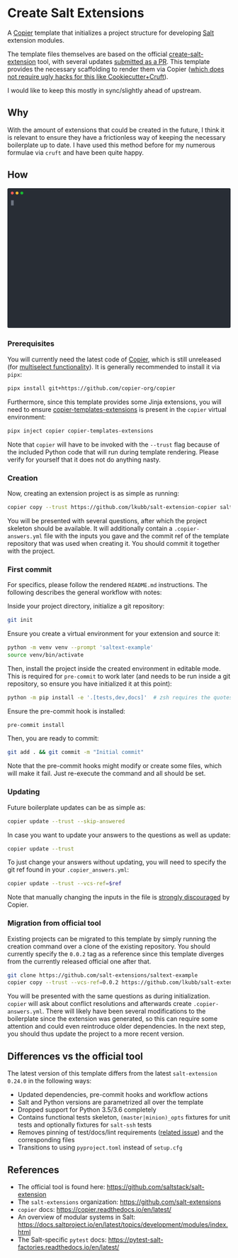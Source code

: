 # Create Salt Extensions

A [Copier](https://github.com/copier-org/copier) template that initializes a project structure for developing [Salt](https://github.com/saltstack/salt) extension modules.

The template files themselves are based on the official [create-salt-extension](https://github.com/saltstack/salt-extension) tool, with several updates [submitted as a PR](https://github.com/saltstack/salt-extension/pull/42). This template provides the necessary scaffolding to render them via Copier ([which does not require ugly hacks for this like Cookiecutter+Cruft](https://github.com/lkubb/salt-extension-cookiecutter/)).

I would like to keep this mostly in sync/slightly ahead of upstream.

## Why
With the amount of extensions that could be created in the future, I think it is relevant to ensure they have a frictionless way of keeping the necessary boilerplate up to date. I have used this method before for my numerous formulae via `cruft` and have been quite happy.

## How

![Preview](./docs/rec.svg)

### Prerequisites
You will currently need the latest code of [Copier](https://copier.readthedocs.io/en/latest/), which is still unreleased (for [multiselect functionality](https://github.com/copier-org/copier/pull/1386)). It is generally recommended to install it via `pipx`:

```bash
pipx install git+https://github.com/copier-org/copier
```

Furthermore, since this template provides some Jinja extensions, you will need to ensure [copier-templates-extensions](https://github.com/copier-org/copier-templates-extensions) is present in the `copier` virtual environment:

```bash
pipx inject copier copier-templates-extensions
```

Note that `copier` will have to be invoked with the `--trust` flag because of the included Python code that will run during template rendering. Please verify for yourself that it does not do anything nasty.

### Creation
Now, creating an extension project is as simple as running:

```bash
copier copy --trust https://github.com/lkubb/salt-extension-copier saltext-example
```

You will be presented with several questions, after which the project skeleton should be available. It will additionally contain a `.copier-answers.yml` file with the inputs you gave and the commit ref of the template repository that was used when creating it. You should commit it together with the project.

### First commit
For specifics, please follow the rendered `README.md` instructions. The following describes the general workflow with notes:

Inside your project directory, initialize a git repository:

```bash
git init
```

Ensure you create a virtual environment for your extension and source it:

```bash
python -m venv venv --prompt 'saltext-example'
source venv/bin/activate
```

Then, install the project inside the created environment in editable mode. This is required for `pre-commit` to work later (and needs to be run inside a git repository, so ensure you have initialized it at this point):

```bash
python -m pip install -e '.[tests,dev,docs]'  # zsh requires the quotes
```

Ensure the pre-commit hook is installed:

```bash
pre-commit install
```

Then, you are ready to commit:

```bash
git add . && git commit -m "Initial commit"
```

Note that the pre-commit hooks might modify or create some files, which will make it fail. Just re-execute the command and all should be set.

### Updating
Future boilerplate updates can be as simple as:

```bash
copier update --trust --skip-answered
```

In case you want to update your answers to the questions as well as update:

```bash
copier update --trust
```

To just change your answers without updating, you will need to specify the git ref found in your `.copier_answers.yml`:

```bash
copier update --trust --vcs-ref=$ref
```

Note that manually changing the inputs in the file is [strongly discouraged](https://copier.readthedocs.io/en/latest/updating/#never-change-the-answers-file-manually) by Copier.

### Migration from official tool
Existing projects can be migrated to this template by simply running the creation command over a clone of the existing repository. You should currently specify the `0.0.2` tag as a reference since this template diverges from the currently released official one after that.

```bash
git clone https://github.com/salt-extensions/saltext-example
copier copy --trust --vcs-ref=0.0.2 https://github.com/lkubb/salt-extension-copier saltext-example
```

You will be presented with the same questions as during initialization. `copier` will ask about conflict resolutions and afterwards create `.copier-answers.yml`. There will likely have been several modifications to the boilerplate since the extension was generated, so this can require some attention and could even reintroduce older dependencies. In the next step, you should thus update the project to a more recent version.

## Differences vs the official tool
The latest version of this template differs from the latest `salt-extension 0.24.0` in the following ways:
* Updated dependencies, pre-commit hooks and workflow actions
* Salt and Python versions are parametrized all over the template
* Dropped support for Python 3.5/3.6 completely
* Contains functional tests skeleton, `(master|minion)_opts` fixtures for unit tests and optionally fixtures for `salt-ssh` tests
* Removes pinning of test/docs/lint requirements ([related issue](https://github.com/saltstack/salt-extension/issues/41)) and the corresponding files
* Transitions to using `pyproject.toml` instead of `setup.cfg`

## References
* The official tool is found here: https://github.com/saltstack/salt-extension
* The `salt-extensions` organization: https://github.com/salt-extensions
* `copier` docs: https://copier.readthedocs.io/en/latest/
* An overview of modular systems in Salt: https://docs.saltproject.io/en/latest/topics/development/modules/index.html
* The Salt-specific `pytest` docs: https://pytest-salt-factories.readthedocs.io/en/latest/
